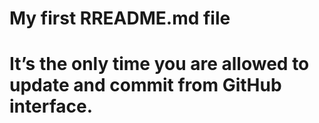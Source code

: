 # My first RREADME.md file
# It’s the only time you are allowed to update and commit from GitHub interface.
